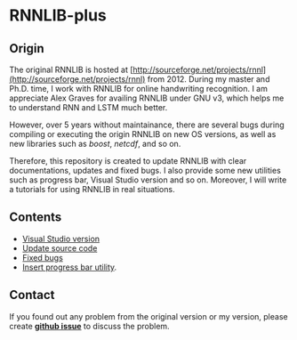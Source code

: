 # RNNLIB-plus
## Origin
The original RNNLIB is hosted at [http://sourceforge.net/projects/rnnl](http://sourceforge.net/projects/rnnl) from 2012.
During my master and Ph.D. time, I work with RNNLIB for online handwriting recognition. 
I am appreciate Alex Graves for availing RNNLIB under GNU v3, which helps me to understand RNN and LSTM much better. 

However, over 5 years without maintainance, there are several bugs during compiling or executing the origin RNNLIB 
on new OS versions, as well as new libraries such as *boost*, *netcdf*, and so on.

Therefore, this repository is created to update RNNLIB with clear documentations, updates and fixed bugs.
I also provide some new utilities such as progress bar, Visual Studio version and so on.
Moreover, I will write a tutorials for using RNNLIB in real situations.

## Contents
- [Visual Studio version]()
- [Update source code]()
- [Fixed bugs]()
- [Insert progress bar utility]().

## Contact
If you found out any problem from the original version or my version, 
please create **[github issue](https://github.com/ntuanhung/rnnlib-plus/issues/new)** to discuss the problem.
